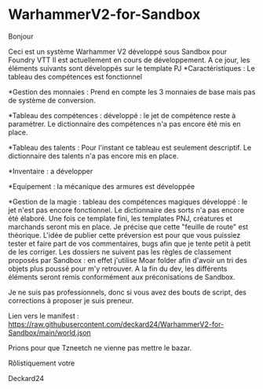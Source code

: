 # WarhammerV2-for-Sandbox
Bonjour 

Ceci est un système Warhammer V2 développé sous Sandbox pour Foundry VTT Il est actuellement en cours de développement. A ce jour, les éléments suivants sont développés sur le template PJ *Caractéristiques : Le tableau des compétences est fonctionnel

*Gestion des monnaies : Prend en compte les 3 monnaies de base mais pas de système de conversion.

*Tableau des compétences : développé : le jet de compétence reste à paramétrer. Le dictionnaire des compétences n'a pas encore été mis en place.

*Tableau des talents : Pour l'instant ce tableau est seulement descriptif. Le dictionnaire des talents n'a pas encore mis en place.

*Inventaire : a développer

*Equipement : la mécanique des armures est développée

*Gestion de la magie : tableau des compétences magiques développé : le jet n'est pas encore fonctionnel. Le dictionnaire des sorts n'a pas encore été élaboré. Une fois ce template fini, les templates PNJ, créatures et marchands seront mis en place. Je précise que cette "feuille de route" est théorique. L'idée de publier cette préversion est pour que vous puissiez tester et faire part de vos commentaires, bugs afin que je tente petit à petit de les corriger. Les dossiers ne suivent pas les règles de classement proposés par Sandbox : en effet j'utilise Moar folder afin d'avoir un tri des objets plus poussé pour m'y retrouver. A la fin du dev, les différents éléments seront remis conformément aux préconisations de Sandbox.

Je ne suis pas professionnels, donc si vous avez des bouts de script, des corrections à proposer je suis preneur.

Lien vers le manifest : https://raw.githubusercontent.com/deckard24/WarhammerV2-for-Sandbox/main/world.json

Prions pour que Tzneetch ne vienne pas mettre le bazar.

Rôlistiquement votre

Deckard24
